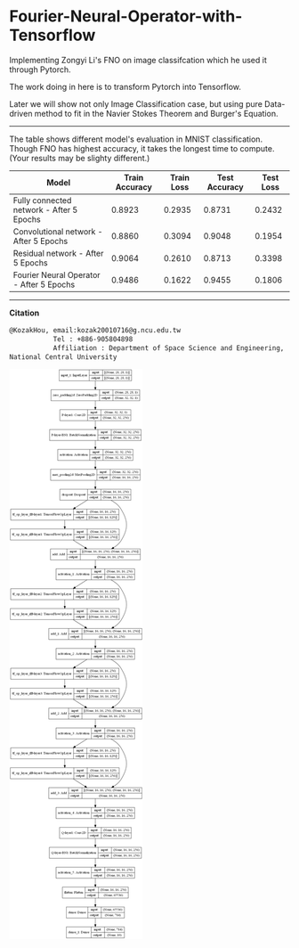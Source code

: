 # Fourier-Neural-Operator-with-Tensorflow
Implementing Zongyi Li's FNO on image classifcation which he used it through Pytorch.

The work doing in here is to transform Pytorch into Tensorflow.

Later we will show not only Image Classification case, but using pure Data-driven method to fit in the Navier Stokes Theorem and Burger's Equation.


---
The table shows different model's evaluation in MNIST classification. Though FNO has highest accuracy, it takes the longest time to compute.
(Your results may be slighty different.)

|  Model                                   | Train Accuracy | Train Loss | Test Accuracy | Test Loss |
|------------------------------------------|----------------|------------|---------------|-----------|
| Fully connected network - After 5 Epochs |         0.8923 |     0.2935 |        0.8731 |    0.2432 |
| Convolutional network - After 5 Epochs   |         0.8860 |     0.3094 |        0.9048 |    0.1954 |      
| Residual network - After 5 Epochs        |         0.9064 |     0.2610 |        0.8713 |    0.3398 |
| Fourier Neural Operator - After 5 Epochs |         0.9486 |     0.1622 |        0.9455 |    0.1806 |

---
**Citation**
```
@KozakHou, email:kozak20010716@g.ncu.edu.tw
           Tel : +886-905804898
           Affiliation : Department of Space Science and Engineering, National Central University 
```

![alt text for screen readers](https://github.com/KozakHou/Python-Tensorflow-Fourier-Neural-Operator/blob/main/FNO_Model_CF.png "Text to show on mouseover")
